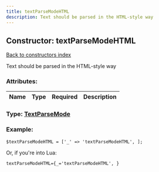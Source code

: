 ```yaml
---
title: textParseModeHTML
description: Text should be parsed in the HTML-style way
---
```

## Constructor: textParseModeHTML  
[Back to constructors index](index.md)



Text should be parsed in the HTML-style way

### Attributes:

| Name     |    Type       | Required | Description |
|----------|:-------------:|:--------:|------------:|



### Type: [TextParseMode](../types/TextParseMode.md)


### Example:

```
$textParseModeHTML = ['_' => 'textParseModeHTML', ];
```  

Or, if you're into Lua:  


```
textParseModeHTML={_='textParseModeHTML', }

```


